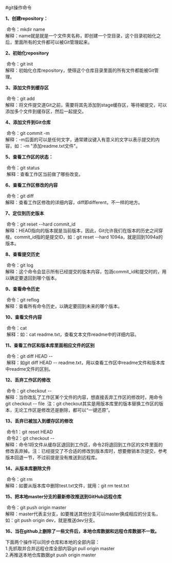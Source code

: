 #git操作命令

**1、创建repository：**

​	命令：mkdir  name<br>
​	解释：name就是就是一个文件夹名称，即创建一个空目录，这个目录初始化之后，里面所有的文件都可以被Git管理起来。
​	

**2、初始化repository**

​	命令：git init<br>
​	解释：初始化仓库repository，使得这个仓库目录里面的所有文件都能被Git管理。
​	

**3、添加文件到缓存区**

​	命令：git add <file><br>
​	解释：将文件提交道Git之前，需要将其先添加到stage缓存区，等待被提交，可以添加多个文件到缓存区，然后一起提交。
​	

**4、添加文件到Git仓库**

​	命令：git commit -m <message><br>
​	解释：-m后面的<message>可以是任何文字，通常建议键入有意义的文字以表示提交的内容，如：-m "添加readme.txt文件"。
​	

**5、查看工作区的状态：**

​	命令：git status<br>
​	解释：查看工作区当前做了哪些改变。
​	

**6、查看工作区修改的内容**

​	命令：git diff<br>
​	解释：查看工作区修改的详细内容，diff即different，不一样的地方。
​	

**7、定位到历史版本**

​	命令：git reset --hard commit_id<br>
​	解释：HEAD指向的版本就是当前版本，因此，Git允许我们在版本的历史之间穿梭。commit_id指的是提交ID，
​	如：git reset --hard 1094a，就是回到1094a的版本。
​	

**8、查看提交历史**

​	命令：git log<br>
​	解释：这个命令会显示所有已经提交的版本内容，包涵commit_id和提交时的<message>，用以确定要退回到哪个版本。
​	

**9、查看命令历史**

​	命令：git reflog<br>
​	解释：查看所有命令历史，以确定要回到未来的哪个版本。
​	

**10、查看文件内容**

​	命令：cat <file><br>
​	解释：如：cat readme.txt，查看文本文件readme中的详细内容。
​	

**11、查看工作区和版本库里面相应文件的区别**

​	命令：git diff HEAD -- <file><br>
​	解释：如git diff HEAD -- readme.txt，用以查看工作区中readme文件和版本库中readme文件的区别。
​	

**12、丢弃工作区的修改**

​	命令：git checkout -- <file><br>
​	解释：当你改乱了工作区某个文件的内容，想直接丢弃工作区的修改时，用命令git checkout -- file
​	注：git checkout其实是用版本库里的版本替换工作区的版本，无论工作区是修改还是删除，都可以“一键还原”。
​	

**13、丢弃已被加入到缓存区的修改**

​	命令1：git reset HEAD <file><br>
​	命令2：git checkout -- <fiel><br>
​	解释：命令1将文件从缓存区退回到工作区，命令2将退回到工作区的文件里面的修改丢弃掉。
​	注：已经提交了不合适的修改到版本库时，想要撤销本次提交，参考版本回退一节，不过前提是没有推送到远程库。
​	

**14、从版本库删除文件**

​	命令：git rm <file><br>
​	解释：如要从版本库中删除test.txt文件，就用：git rm test.txt
​	

**15、把本地master分支的最新修改推送到GitHub远程仓库**

​	命令：git push origin master<br>
​	解释：master代表主分支，如要推送其他分支可以master换成相应的分支名，如：git push origin dev，就是推送dev分支。

**16、当在github上删除了一些文件后，本地仓库数据和远程仓库数据不一致。**

下面两个操作可以同步仓库和本地的全部内容：<br>
1.先抓取并合并远程仓库全部内容git pull origin master<br>
2.再推送本地仓库数据git push origin master

